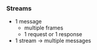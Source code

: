 ### Streams

* 1 message
  * multiple frames
  * 1 request or 1 response
* 1 stream -> multiple messages